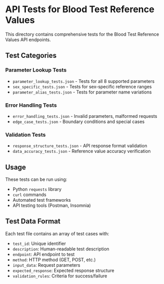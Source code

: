 # API Tests for Blood Test Reference Values

This directory contains comprehensive tests for the Blood Test Reference Values API endpoints.

## Test Categories

### Parameter Lookup Tests
- `parameter_lookup_tests.json` - Tests for all 8 supported parameters
- `sex_specific_tests.json` - Tests for sex-specific reference ranges
- `parameter_alias_tests.json` - Tests for parameter name variations

### Error Handling Tests
- `error_handling_tests.json` - Invalid parameters, malformed requests
- `edge_case_tests.json` - Boundary conditions and special cases

### Validation Tests
- `response_structure_tests.json` - API response format validation
- `data_accuracy_tests.json` - Reference value accuracy verification

## Usage

These tests can be run using:
- Python `requests` library
- `curl` commands
- Automated test frameworks
- API testing tools (Postman, Insomnia)

## Test Data Format

Each test file contains an array of test cases with:
- `test_id`: Unique identifier
- `description`: Human-readable test description
- `endpoint`: API endpoint to test
- `method`: HTTP method (GET, POST, etc.)
- `input_data`: Request parameters
- `expected_response`: Expected response structure
- `validation_rules`: Criteria for success/failure
